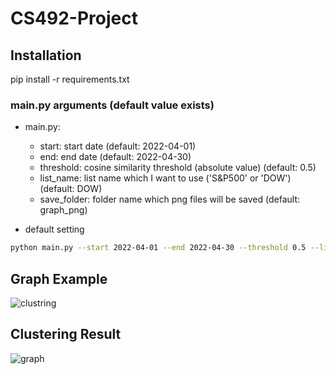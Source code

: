 # CS492-Project

## Installation   
pip install -r requirements.txt

### main.py arguments (default value exists)    
* main.py:   
    *   start: start date (default: 2022-04-01)   
    *   end: end date (default: 2022-04-30)   
    *   threshold: cosine similarity threshold (absolute value) (default: 0.5)   
    *   list_name: list name which I want to use ('S&P500' or 'DOW') (default: DOW)   
    *   save_folder: folder name which png files will be saved (default: graph_png)   

* default setting   
```bash
python main.py --start 2022-04-01 --end 2022-04-30 --threshold 0.5 --list_name DOW --save_folder graph_png 
```

## Graph Example
![clustring](https://user-images.githubusercontent.com/87713422/168440811-dc2340d9-461c-46d2-b95f-bad813f270ad.png)


## Clustering Result
![graph](https://user-images.githubusercontent.com/87713422/168440780-b81754d2-a879-4543-9215-ca52bc7836d5.png)
